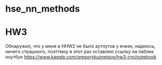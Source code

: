 # hse_nn_methods

# HW3 

Обнаружил, что у меня в HHW2 не было аутпутов у ячеек, надеюсь, ничего страшного, поэттмоу в этот раз оставляю ссылку на паблик ноутбук https://www.kaggle.com/gregorykuznetsov/hw3-rnn/notebook
